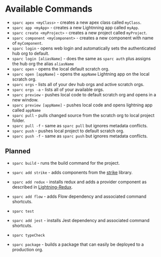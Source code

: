 # Available Commands

- `sparc apex <myClass>` - creates a new apex class called `myClass`.
- `sparc app <myApp>` - creates a new Lightnning app called `myApp`.
- `sparc create <myProject>` - creates a new project called `myProject`.
- `sparc component <myComponent>` - creates a new component with name of `myComponent`.
- `sparc login` - opens web login and automatically sets the authenticated hub org to default.
- `sparc login [aliasName]` - does the same as `sparc auth` plus assigns the hub org the alias `aliasName`
- `sparc open` - opens the local default scratch org.
- `sparc open [appName]` - opens the `appName` Lightning app on the local scratch org.
- `sparc orgs` - lists all of your dev hub orgs and active scratch orgs.
- `sparc orgs -a` - lists all of your available orgs.
- `sparc preview` - pushes local code to default scratch org and opens in a new window.
- `sparc preview [appName]` - pushes local code and opens lightning app called `appName`
- `sparc pull` - pulls changed source from the scratch org to local project folder.
- `sparc pull -f` - same as `sparc pull` but ignores metadata conflicts.
- `sparc push` - pushes local project to default scratch org.
- `sparc push -f` - same as `sparc push` but ignores metadata conflicts.

## Planned

- `sparc build` - runs the build command for the project.
- `sparc add strike` - adds components from the [strike](http://www.lightningstrike.io/) library.
- `sparc add redux` - installs redux and adds a provider component as described in [Lightning-Redux](https://github.com/madmax983/lightning-redux).
- `sparc add flow` - adds Flow dependency and associated command shortcuts.
- `sparc test`
- `sparc add jest` - installs Jest dependency and associated command shortcuts.
- `sparc typeCheck`

- `sparc package` - builds a package that can easily be deployed to a production org.
